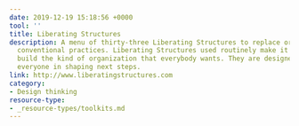 ```yaml
---
date: 2019-12-19 15:18:56 +0000
tool: ''
title: Liberating Structures
description: A menu of thirty-three Liberating Structures to replace or complement
  conventional practices. Liberating Structures used routinely make it possible to
  build the kind of organization that everybody wants. They are designed to include
  everyone in shaping next steps.
link: http://www.liberatingstructures.com
category:
- Design thinking
resource-type: 
- _resource-types/toolkits.md
---
```

